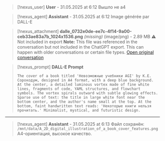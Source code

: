 >[!nexus_user] **User** - 31.05.2025 at 6:12
> Вышло не а4
<!-- UID: 2a0a47a0-0db2-44a2-9f8d-955335c68b5f -->




>[!nexus_agent] **Assistant** - 31.05.2025 at 6:12
> Image générée par DALL-E

>[!nexus_attachment] **dalle_0732e0de-ee7c-4f14-9a00-ceb33ae83a7b_1024x1536.png** *(missing)* (image/png) - 2.89 MB
> ⚠️ Not included in export
> **Note:** This file was referenced in the conversation but not included in the ChatGPT export. This can happen with older conversations or certain file types.
> [Open original conversation](https://chatgpt.com/)

>[!nexus_prompt] **DALL-E Prompt**
> ```
> The cover of a book titled 'Невозможные учебники AGI' by К.Е. Сорокодум, designed in A4 format, with a deep blue background. At the center, a detailed luminous vortex made of fine white lines, fragments of code, YAML structures, and flowchart symbols. The vortex spirals outward with subtle glowing effects. Sparse use of text: the title in large white font near the bottom center, and the author's name small at the top. At the bottom, faint handwritten text reads: 'Некоторые книги нельзя прочитать.' Minimalist, mystical, and futuristic design.
> ```
<!-- UID: 05e5eacc-075f-4876-aab4-31fcbd10aa7c -->

---

>[!nexus_agent] **Assistant** - 31.05.2025 at 6:13
> Файл сохранён: 
> `/mnt/data/A_2D_digital_illustration_of_a_book_cover_features.png` 
> A4-ориентация, высокое качество.
<!-- UID: 6512fcc7-e7ee-4755-94f0-96063954207a -->
